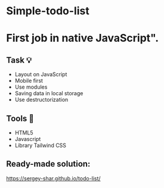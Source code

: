 # Simple-todo-list
# First job in native JavaScript". 

## Task :bulb:

* Layout on JavaScript
* Mobile first
* Use modules
* Saving data in local storage
* Use destructorization


## Tools :hammer:

* HTML5
* Javascript
* Library Tailwind CSS

## Ready-made solution:

https://sergey-shar.github.io/todo-list/
